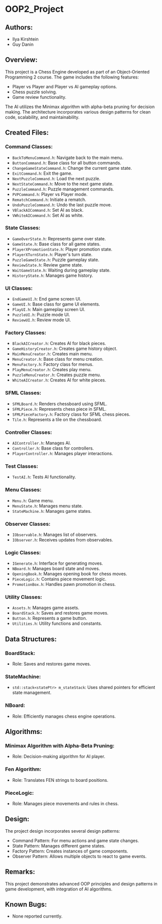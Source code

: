 # OOP2_Project

## Authors:
- Ilya Kirshtein	
- Guy Danin	

## Overview:
This project is a Chess Engine developed as part of an Object-Oriented Programming 2 course. The game includes the following features:
- Player vs Player and Player vs AI gameplay options.
- Chess puzzle solving.
- Game review functionality.

The AI utilizes the Minimax algorithm with alpha-beta pruning for decision making. The architecture incorporates various design patterns for clean code, scalability, and maintainability.

## Created Files:
### Command Classes:
- `BackToMenuCommand.h`: Navigate back to the main menu.
- `ButtonCommand.h`: Base class for all button commands.
- `ChangeGameStateCommand.h`: Change the current game state.
- `ExitCommand.h`: Exit the game.
- `NextPuzzleCommand.h`: Load the next puzzle.
- `NextStateCommand.h`: Move to the next game state.
- `PuzzleCommand.h`: Puzzle management commands.
- `PVPCommand.h`: Player vs Player mode.
- `RematchCommand.h`: Initiate a rematch.
- `UndoPuzzleCommand.h`: Undo the last puzzle move.
- `VBlackAICommand.h`: Set AI as black.
- `VWhiteAICommand.h`: Set AI as white.

### State Classes:
- `GameOverState.h`: Represents game over state.
- `GameState.h`: Base class for all game states.
- `PlayerXPromotionState.h`: Player promotion state.
- `PlayerXTurnState.h`: Player's turn state.
- `PuzzleGameState.h`: Puzzle gameplay state.
- `ReviewState.h`: Review game state.
- `WaitGameState.h`: Waiting during gameplay state.
- `HistoryState.h`: Manages game history.

### UI Classes:
- `EndGameUI.h`: End game screen UI.
- `GameUI.h`: Base class for game UI elements.
- `PlayUI.h`: Main gameplay screen UI.
- `PuzzleUI.h`: Puzzle mode UI.
- `ReviewUI.h`: Review mode UI.

### Factory Classes:
- `BlackAICreator.h`: Creates AI for black pieces.
- `GameHistoryCreator.h`: Creates game history object.
- `MainMenuCreator.h`: Creates main menu.
- `MenuCreator.h`: Base class for menu creation.
- `MenuFactory.h`: Factory class for menus.
- `PlayMenuCreator.h`: Creates play menu.
- `PuzzleMenuCreator.h`: Creates puzzle menu.
- `WhiteAICreator.h`: Creates AI for white pieces.

### SFML Classes:
- `SFMLBoard.h`: Renders chessboard using SFML.
- `SFMLPiece.h`: Represents chess piece in SFML.
- `SFMLPieceFactory.h`: Factory class for SFML chess pieces.
- `Tile.h`: Represents a tile on the chessboard.

### Controller Classes:
- `AIController.h`: Manages AI.
- `Controller.h`: Base class for controllers.
- `PlayerController.h`: Manages player interactions.

### Test Classes:
- `TestAI.h`: Tests AI functionality.

### Menu Classes:
- `Menu.h`: Game menu.
- `MenuState.h`: Manages menu state.
- `StateMachine.h`: Manages game states.

### Observer Classes:
- `IObservable.h`: Manages list of observers.
- `IObserver.h`: Receives updates from observables.

### Logic Classes:
- `IGenerate.h`: Interface for generating moves.
- `NBoard.h`: Manages board state and moves.
- `OpeningBook.h`: Manages opening book for chess moves.
- `PieceLogic.h`: Contains piece movement logic.
- `PromotionBox.h`: Handles pawn promotion in chess.

### Utility Classes:
- `Assets.h`: Manages game assets.
- `BoardStack.h`: Saves and restores game moves.
- `Button.h`: Represents a game button.
- `Utilities.h`: Utility functions and constants.

## Data Structures:
### BoardStack:
- Role: Saves and restores game moves.

### StateMachine:
- `std::stack<statePtr> m_stateStack`: Uses shared pointers for efficient state management.

### NBoard:
- Role: Efficiently manages chess engine operations.

## Algorithms:
### Minimax Algorithm with Alpha-Beta Pruning:
- Role: Decision-making algorithm for AI player.

### Fen Algorithm:
- Role: Translates FEN strings to board positions.

### PieceLogic:
- Role: Manages piece movements and rules in chess.

## Design:
The project design incorporates several design patterns:
- Command Pattern: For menu actions and game state changes.
- State Pattern: Manages different game states.
- Factory Pattern: Creates instances of game components.
- Observer Pattern: Allows multiple objects to react to game events.

## Remarks:
This project demonstrates advanced OOP principles and design patterns in game development, with integration of AI algorithms.

## Known Bugs:
- None reported currently.
